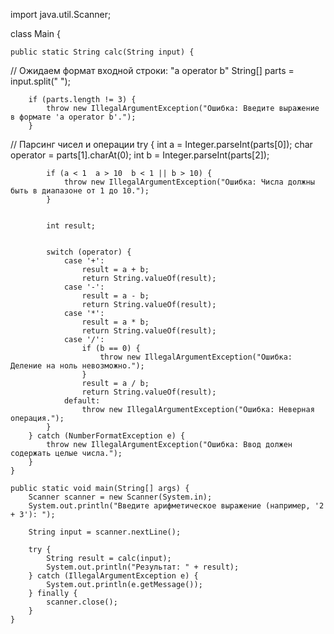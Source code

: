 import java.util.Scanner;

class Main {

    public static String calc(String input) {
// Ожидаем формат входной строки: "a operator b"
        String[] parts = input.split(" ");


        if (parts.length != 3) {
            throw new IllegalArgumentException("Ошибка: Введите выражение в формате 'a operator b'.");
        }

// Парсинг чисел и операции
        try {
            int a = Integer.parseInt(parts[0]);
            char operator = parts[1].charAt(0);
            int b = Integer.parseInt(parts[2]);


            if (a < 1  a > 10  b < 1 || b > 10) {
                throw new IllegalArgumentException("Ошибка: Числа должны быть в диапазоне от 1 до 10.");
            }


            int result;


            switch (operator) {
                case '+':
                    result = a + b;
                    return String.valueOf(result);
                case '-':
                    result = a - b;
                    return String.valueOf(result);
                case '*':
                    result = a * b;
                    return String.valueOf(result);
                case '/':
                    if (b == 0) {
                        throw new IllegalArgumentException("Ошибка: Деление на ноль невозможно.");
                    }
                    result = a / b; 
                    return String.valueOf(result);
                default:
                    throw new IllegalArgumentException("Ошибка: Неверная операция.");
            }
        } catch (NumberFormatException e) {
            throw new IllegalArgumentException("Ошибка: Ввод должен содержать целые числа.");
        }
    }

    public static void main(String[] args) {
        Scanner scanner = new Scanner(System.in);
        System.out.println("Введите арифметическое выражение (например, '2 + 3'): ");

        String input = scanner.nextLine();

        try {
            String result = calc(input);
            System.out.println("Результат: " + result);
        } catch (IllegalArgumentException e) {
            System.out.println(e.getMessage());
        } finally {
            scanner.close();
        }
    }

